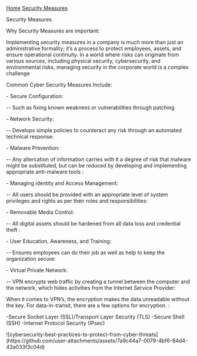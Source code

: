 <!DOCTYPE html>
<html lang="en">
<head>
    <meta charset="UTF-8">
    <meta name="viewport" content="width=device-width, initial-scale=1.0">
    <title>About Us</title>
	<link rel = "stylesheet" href = "https://cse005.github.io/style.css"/>
</head>
<body>
  <nav> 
    <a href = "https://cse005.github.io/website.html">Home</a>
    <a href = "https://cse005.github.io/.html">Security Measures</a>
  </nav>
   <p>Security Measures </p>
<p>Why Security Measures are important: </p>
<p>Implementing security measures in a company is much more than just an administrative formality;
		it’s a process to protect employees, assets, and ensure operational continuity. 
		In a world where risks can originate from various sources, including physical security, cybersecurity, and environmental risks,
		managing security in the corporate world is a complex challenge 
</p>
<p> Common Cyber Security Measures Include: </p>
<p> - Secure Configuration:
<p>-- Such as fixing known weakness or vulnerabilities through patching</p>
	 <p>- Network Security:</p>
	<p>      -- Develops simple policies to counteract any risk through an automated technical response: </p>
	<p> - Malware Prevention: </p>
	<p>      -- Any altercation of information carries with it a degree of risk that malware might be substituted,
		  but can be reduced by developing and implementing appropriate anti-malware tools :</p>
	<p> - Managing identity and Access Management: </p>
	 <p>     -- All users should be provided with an appropriate level of system privileges and rights as per their roles and responsibilities: </p>
	<p> - Removable Media Control: </p>
	 <p>    -- All digital assets should be hardened from all data loss and credential theft : </p>
	<p> - User Education, Awareness, and Training: </p>
	  <p>   -- Ensures employees can do their job as well as help to keep the organization secure: </p>
	<p> - Virtual Private Network: </p>
	  <p>   -- VPN encrypts web traffic by creating a tunnel between the computer and the network, which hides activities from the Internet Service Provider:</p>
 </p>
 <p>When it comes to VPN’s, the encryption makes the data unreadable without the key. For data-in-transit, there are a few options for encryption. :
<p> 	-Secure Socket Layer (SSL)/Transport Layer Security (TLS) 
		-Secure Shell (SSH) 
		-Internet Protocol Security (IPsec) 
</p>
	![cybersecurity-best-practices-to-protect-from-cyber-threats](https://github.com/user-attachments/assets/7a9c44a7-0079-4bf6-84d4-43a033f3c04d)
 
 
 
